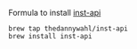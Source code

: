 Formula to install [inst-api](https://github.com/thedannywahl/inst-api)

```
brew tap thedannywahl/inst-api
brew install inst-api
```
